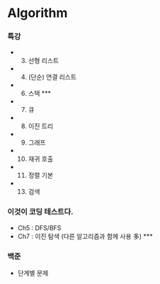# Algorithm
### 특강
- 3. 선형 리스트
- 4. (단순) 연결 리스트
- 6. 스택 ***

- 7. 큐
- 8. 이진 트리
- 9. 그래프
- 10. 재귀 호출
- 11. 정렬 기본
- 13. 검색





### 이것이 코딩 테스트다.
- Ch5 : DFS/BFS
- Ch7 : 이진 탐색 (다른 알고리즘과 함께 사용 多) ***



### 백준
- 단계별 문제